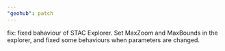 ```yaml
---
"geohub": patch
---
```


fix: fixed bahaviour of STAC Explorer. Set MaxZoom and MaxBounds in the explorer, and fixed some behaviours when parameters are changed.
